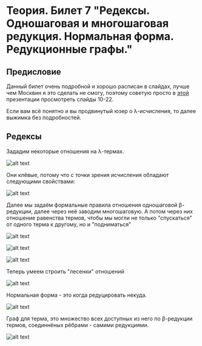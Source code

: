 # Теория. Билет 7 "Редексы. Одношаговая и многошаговая редукция. Нормальная форма. Редукционные графы."

## Предисловие

Данный билет очень подробной и хорошо расписан в слайдах, лучше чем Москвин я это сделать не смогу, поэтому советую просто в [этой](https://wiki.compscicenter.ru/images/9/9f/Fpc02HSE2021.pdf) презентации просмотреть слайды 10-22.


Если вам всё понятно и вы продвинутый юзер о λ-исчисления, то далее выжимка без подробностей.

## Редексы

Зададим некоторые отношения на λ-термах. 


![alt text](https://ie.wampi.ru/2021/12/24/7_1.jpg)

Они клёвые, потому что с точки зрения исчисления обладают следующими свойствами:

![alt text](https://ie.wampi.ru/2021/12/24/7_2.jpg)

Далее мы задаём формальные правила отношения одношаговой β-редукции, далее через неё заводим многошаговую. А потом через них отношение равенства термов, чтобы мы могли не только "спускаться" от одного терма к другому, но и "подниматься"

![alt text](https://ie.wampi.ru/2021/12/24/7_3.jpg)

![alt text](https://ie.wampi.ru/2021/12/24/7_4.jpg)

![alt text](https://ie.wampi.ru/2021/12/24/7_5.jpg)

Теперь умеем строить "лесенки" отношений

![alt text](https://ie.wampi.ru/2021/12/24/7_6.jpg)

Нормальная форма - это когда редуцировать некуда.

![alt text](https://ie.wampi.ru/2021/12/24/7_7.jpg)

Граф для терма, это множество всех доступных из него по β-редукции термов, соединнёных рёбрами - самими редукциями.

![alt text](https://ie.wampi.ru/2021/12/24/7_8.jpg)
